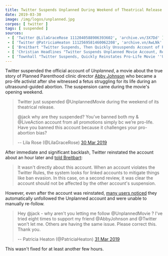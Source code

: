 ```yaml
---
title: Twitter Suspends Unplanned During Weekend of Theatrical Release (Quickly Reinstates)
date: 2019-03-30
image: /img/logos/unplanned.jpg
corpos: [ twitter ]
tags: [ suspended ]
sources:
 - [ 'Twitter @LilaGraceRose 1112040588906393602', 'archive.vn/3X7Dd' ]
 - [ 'Twitter @PatriciaHeaton 1112569581460062208', 'archive.vn/AwLNk' ]
 - [ 'Breitbart "Twitter Suspends, Then Quickly Unsuspends Account of Pro-Life Movie ''Unplanned'' During Release Week" by Allum Bokhari (30 Mar 2019)', 'archive.vn/f16kc' ]
 - [ 'Christian Headlines "Twitter Suspends Unplanned Movie Account, Refuses to Let Twitter Users Follow the Account" by Kayla Koslosky (1 Apr 2019)', 'archive.vn/dLrdZ' ]
 - [ 'Townhall "Twitter Suspends, Quickly Reinstates Pro-Life Movie ''Unplanned'' On Opening Weekend" by Beth Baumann (30 Mar 2019)', 'archive.vn/5oJdc' ]
---
```


Twitter suspended the official account of _Unplanned_, a movie about the true
story of Planned Parenthood clinic director [Abby
Johnson](https://www.abbyjohnson.org/thanks-for-stopping-by) who became a
pro-life activist after she witnessed a fetus struggling for its life during
an ultrasound-guided abortion. The suspension came during the movie's opening
weekend.

> Twitter just suspended @UnplannedMovie during the weekend of its theatrical
> release.
>
> @jack why are they suspended? You’ve banned both my & @LiveAction account
> from all promotions simply bc we’re pro-life. Have you banned this account
> because it challenges your pro-abortion bias?
>
> -- Lila Rose (@LilaGraceRose) [30 Mar 2019](https://archive.vn/3X7Dd)

After immediate and significant backlash, Twitter reinstated the account about
an hour later and [told
Breitbart](https://archive.vn/f16kc#selection-585.0-585.290):
> It wasn't directly about this account. When an account violates the Twitter
> Rules, the system looks for linked accounts to mitigate things like ban
> evasion. In this case, on a second review, it was clear the account should
> not be affected by the other account's suspension.

However, even after the account was reinstated, [many users
noticed](https://archive.vn/dLrdZ#selection-913.2-929.49) they automatically
unfollowed the Unplanned account and were unable to manually re-follow.
> Hey @jack - why aren't you letting me follow @UnplannedMovie ? I've tried
> eight times to support my friend @AbbyJohnson and @Twitter won't let me.
> Others are having the same issue. Please correct this. Thank you.
>
> -- Patricia Heaton (@PatriciaHeaton) [31 Mar 2019](https://archive.vn/AwLNk)

This wasn't fixed for at least another few hours.
